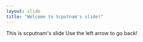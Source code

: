 ```yaml
---
layout: slide
title: "Welcome to Scputnam's slide!"
---
```

This is scputnam's slide
Use the left arrow to go back!